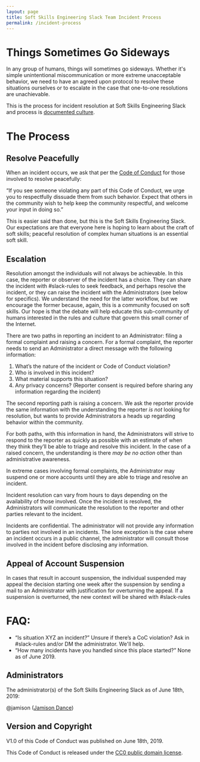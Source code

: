 ```yaml
---
layout: page
title: Soft Skills Engineering Slack Team Incident Process
permalink: /incident-process
---
```

# Things Sometimes Go Sideways

In any group of humans, things will sometimes go sideways. Whether it's simple unintentional miscommunication or more extreme unacceptable behavior, we need to have an agreed upon protocol to resolve these situations ourselves or to escalate in the case that one-to-one resolutions are unachievable. 

This is the process for incident resolution at Soft Skills Engineering Slack and process is [documented culture](http://randsinrepose.com/archives/the-process-myth/).

# The Process

## Resolve Peacefully 

When an incident occurs, we ask that per the [Code of Conduct](/code-of-conduct) for those involved to resolve peacefully:

“If you see someone violating any part of this Code of Conduct, we urge you to respectfully dissuade them from such behavior. Expect that others in the community wish to help keep the community respectful, and welcome your input in doing so.”

This is easier said than done, but this is the Soft Skills Engineering Slack. Our expectations are that everyone here is hoping to learn about the craft of soft skills; peaceful resolution of complex human situations is an essential soft skill.

## Escalation

Resolution amongst the individuals will not always be achievable. In this case, the reporter or observer of the incident has a choice. They can share the incident with #slack-rules to seek feedback, and perhaps resolve the incident, or they can raise the incident with the Administrators (see below for specifics). We understand the need for the latter workflow, but we encourage the former because, again, this is a community focused on soft skills. Our hope is that the debate will help educate this sub-community of humans interested in the rules and culture that govern this small corner of the Internet. 

There are two paths in reporting an incident to an Administrator: filing a formal complaint and raising a concern. For a formal complaint, the reporter needs to send an Administrator a direct message with the following information:

1. What’s the nature of the incident or Code of Conduct violation?
2. Who is involved in this incident?
3. What material supports this situation?
4. Any privacy concerns? (Reporter consent is required before sharing any information regarding the incident)

The second reporting path is raising a concern. We ask the reporter provide the same information with the understanding the reporter *is not* looking for resolution, but wants to provide Administrators a heads up regarding behavior within the community. 

For both paths, with this information in hand, the Administrators will strive to respond to the reporter as quickly as possible with an estimate of when they think they’ll be able to triage and resolve this incident. In the case of a raised concern, the understanding is there *may be no action* other than administrative awareness. 

In extreme cases involving formal complaints, the Administrator may suspend one or more accounts until they are able to triage and resolve an incident.

Incident resolution can vary from hours to days depending on the availability of those involved. Once the incident is resolved, the Administrators will communicate the resolution to the reporter and other parties relevant to the incident.

Incidents are confidential. The administrator will not provide any information to parties not involved in an incidents. The lone exception is the case where an incident occurs in a public channel, the administrator will consult those involved in the incident before disclosing any information.

## Appeal of Account Suspension

In cases that result in account suspension, the individual suspended may appeal the decision starting one week after the suspension by sending a mail to an Administrator with justification for overturning the appeal. If a suspension is overturned, the new context will be shared with #slack-rules

# FAQ:

- “Is situation XYZ an incident?” Unsure if there’s a CoC violation? Ask in #slack-rules and/or DM the administrator. We'll help. 
- “How many incidents have you handled since this place started?” None as of June 2019.

## Administrators

The administrator(s) of the Soft Skills Engineering Slack as of June 18th, 2019:

@jamison ([Jamison Dance](mailto:hi@jamison.dance))

## Version and Copyright

V1.0 of this Code of Conduct was published on June 18th, 2019.

This Code of Conduct is released under the [CC0 public domain license](https://creativecommons.org/publicdomain/zero/1.0/).
